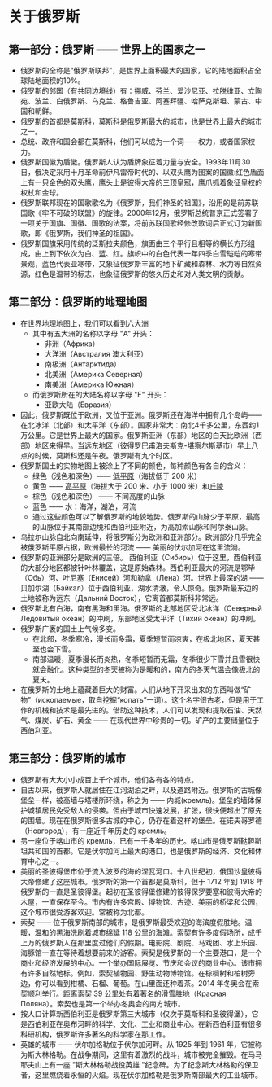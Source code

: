 # 关于俄罗斯

## 第一部分：俄罗斯 —— 世界上的国家之一
- 俄罗斯的全称是“俄罗斯联邦”，是世界上面积最大的国家，它的陆地面积占全球陆地面积的10%。
- 俄罗斯的邻国（有共同边境线）有：挪威、芬兰、爱沙尼亚、拉脱维亚、立陶宛、波兰、白俄罗斯、乌克兰、格鲁吉亚、阿塞拜疆、哈萨克斯坦、蒙古、中国和朝鲜。
- 俄罗斯的首都是莫斯科，莫斯科是俄罗斯最大的城市，也是世界上最大的城市之一。
- 总统、政府和国会都在莫斯科，他们可以成为一个词——权力，或者国家权力。
- 俄罗斯国徽为盾徽。俄罗斯人认为盾牌象征着力量与安全。1993年11月30日，俄决定采用十月革命前伊凡雷帝时代的、以双头鹰为图案的国徽:红色盾面上有一只金色的双头鹰，鹰头上是彼得大帝的三顶皇冠，鹰爪抓着象征皇权的权杖和金球。
- 俄罗斯联邦现在的国歌歌名为《俄罗斯，我们神圣的祖国》，沿用的是前苏联国歌《牢不可破的联盟》的旋律。2000年12月，俄罗斯总统普京正式签署了一项关于国旗、国徽、国歌的法案，将前苏联国歌经修改歌词后正式订为新国歌，即《俄罗斯，我们神圣的祖国》。
- 俄罗斯国旗采用传统的泛斯拉夫颜色，旗面由三个平行且相等的横长方形组成，由上到下依次为白、蓝、红。旗帜中的白色代表一年四季白雪皑皑的寒带景观，蓝色代表亚寒带，又象征俄罗斯丰富的地下矿藏和森林、水力等自然资源，红色是温带的标志，也象征俄罗斯的悠久历史和对人类文明的贡献。

## 第二部分：俄罗斯的地理地图
- 在世界地理地图上，我们可以看到六大洲
    - 其中有五大洲的名称以字母 "А" 开头：
        - 非洲（Африка）
        - 大洋洲（Австралия 澳大利亚）
        - 南极洲（Антарктида）
        - 北美洲（Америка Северная）
        - 南美洲（Америка Южная）
    - 而俄罗斯所在的大陆名称以字母 "E" 开头：
        - 亚欧大陆（Евразия）
- 因此，俄罗斯既位于欧洲，又位于亚洲。俄罗斯还在海洋中拥有几个岛屿——在北冰洋（北部）和太平洋（东部）。国家非常大：南北4千多公里，东西约1万公里。它是世界上最大的国家。俄罗斯亚洲（东部）地区的白天比欧洲（西部）地区来得早。当远东地区（彼得罗巴甫洛夫斯克-堪察尔斯基市）早上八点的时候，莫斯科还是午夜。俄罗斯有九个时区。
- 俄罗斯国土的实物地图上被涂上了不同的颜色，每种颜色有各自的含义：
    - 绿色（浅色和深色）—— [低平原](https://baike.baidu.com/item/%E4%BD%8E%E5%B9%B3%E5%8E%9F/4173464?fr=aladdin)（海拔低于 $200$ 米）
    - 黄色 —— [高平原](https://baike.baidu.com/item/%E9%AB%98%E5%B9%B3%E5%8E%9F)（海拔大于 200 米、小于 1000 米）和[丘陵](https://baike.baidu.com/item/%E4%B8%98%E9%99%B5/4734329)
    - 棕色（浅色和深色） —— 不同高度的山脉
    - 蓝色 —— 水：海洋，湖泊，河流
    - 通过这些颜色可以了解俄罗斯的地貌地势。俄罗斯的山脉少于平原，最高的山脉位于其南部边境和西伯利亚附近，为高加索山脉和阿尔泰山脉。
- 乌拉尔山脉自北向南延伸，将俄罗斯分为欧洲和亚洲部分。欧洲部分几乎完全被俄罗斯平原占据，欧洲最长的河流 —— 美丽的伏尔加河在这里流淌。
- 俄罗斯的亚洲部分是欧洲的三倍。 西伯利亚（Сибирь）位于这里，西伯利亚的大部分地区都被针叶林覆盖，这是原始森林。西伯利亚最大的河流是鄂毕（Обь）河、叶尼塞（Енисей）河和勒拿（Лена）河。世界上最深的湖 —— 贝加尔湖（Байкал）位于西伯利亚，湖水清澈，令人惊奇。俄罗斯最东边的土地被称为远东（Дальний Восток），它离首都莫斯科非常远。
- 俄罗斯北有白海，南有黑海和里海。俄罗斯的北部地区受北冰洋（Северный Ледовитый океан）的冲刷，东部地区受太平洋（Тихий океан）的冲刷。
- 俄罗斯广袤的国土上气候多变。
    - 在北部，冬季寒冷，漫长而多霜，夏季短暂而凉爽，在极北地区，夏天甚至也会下雪。
    - 南部温暖，夏季漫长而炎热，冬季短暂而无霜，冬季很少下雪并且雪很快就会融化。这种类型的冬天被称为是暖和的，南方的冬天气温会像极北的夏天。
- 在俄罗斯的土地上蕴藏着巨大的财富。人们从地下开采出来的东西叫做“矿物”（ископаемые，取自挖掘“копать”一词）。这个名字很古老，但是用于工作的机械和技术是最先进的。借助这种技术，人们可以发现和提取石油、天然气、煤炭、矿石、黄金 —— 在现代世界中珍贵的一切。矿产的主要储量位于西伯利亚。

## 第三部分：俄罗斯的城市
- 俄罗斯有大大小小成百上千个城市，他们各有各的特点。
- 自古以来，俄罗斯人就居住在江河湖泊之畔，以及道路附近。俄罗斯的古城像堡垒一样，被高墙与塔楼所环绕，称之为 —— 内城(кремль)。堡垒的墙体保护城镇居民免受敌人的侵袭。但由于城市快速发展，扩张，很快便超出了原先的围墙。现在在俄罗斯很多古城的中心，仍存在着这样的堡垒。在诺夫哥罗德（Новгород），有一座近千年历史的 кремль。
- 另一座位于喀山市的 кремль，已有一千多年的历史。喀山市是俄罗斯鞑靼斯坦共和国的首都。它是伏尔加河上最大的港口，也是俄罗斯的经济、文化和体育中心之一。
- 美丽的圣彼得堡市位于流入波罗的海的涅瓦河口。十八世纪初，俄国沙皇彼得大帝修建了这座城市。俄罗斯的第一个首都是莫斯科，但于 1712 年到 1918 年俄罗斯的一直是圣彼得堡。起初在圣彼得堡修建的彼得保罗要塞和彼得大帝的木屋，一直保存至今。市内有许多宫殿、博物馆、古迹、美丽的桥梁和公园，这个城市很受游客欢迎。常被称为北都。
- 索契 —— 位于俄罗斯南部的城市，是俄罗斯最受欢迎的海滨度假胜地。温暖，温和的黑海洗刷着城市绵延 118 公里的海滩。索契有许多度假场所，成千上万的俄罗斯人在那里度过他们的假期。电影院、剧院、马戏团、水上乐园、海豚馆一直在等待着想要前来的游客。索契是俄罗斯的一个主要港口，是一个商业和经济发展的中心。一个举办国际展览、节庆和会议的商业中心。该市拥有许多自然地标。例如，索契植物园、野生动物博物馆。在棕榈树和柏树旁边，你可以看到柑橘、石榴、葡萄。在山里面还种着茶。2014 年冬奥会在索契顺利举行。距离索契 39 公里处有着著名的滑雪胜地（Красная Поляна）。索契也是第一个举办冬奥会的南方城市。
- 按人口计算新西伯利亚是俄罗斯第三大城市（仅次于莫斯科和圣彼得堡），它是西伯利亚在奥布河畔的科学、文化、工业和商业中心。在新西伯利亚有很多科研机构，俄罗斯许多著名的科学家在那工作。
- 英雄的城市 —— 伏尔加格勒位于伏尔加河畔。从 1925 年到 1961 年，它被称为斯大林格勒。在战争期间，这里有着激烈的战斗，城市被完全摧毁。在马马耶夫山上有一座 "斯大林格勒战役英雄 "纪念碑。为了纪念斯大林格勒的保卫者，这里燃烧着永恒的火焰。现在伏尔加格勒是俄罗斯南部最大的工业城市。